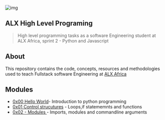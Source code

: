 ![img](https://assets.imaginablefutures.com/media/images/ALX_Logo.max-200x150.png)

## ALX High Level Programing 
> High level programming tasks as a software Engineering student at ALX Africa, sprint 2 - Python and Javascript

## About 
This repository contains the code, concepts, resources and methodologies used to teach Fullstack software Engineering at [ALX Africa](https://www.alxafrica.com/)

## Modules 
* [0x00 Hello World](./0x00-python-hello_world/)- Introduction to python programming
* [0x01 Control strucutures](./0x01-python-if_else_loops_functions) - Loops,if statememnts and functions  
* [0x02 - Modules ](./0x02-python-import_modules) - Imports, modules and commandline arguments
